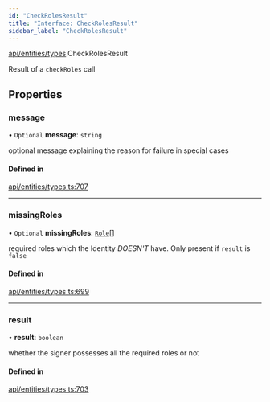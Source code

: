 ```yaml
---
id: "CheckRolesResult"
title: "Interface: CheckRolesResult"
sidebar_label: "CheckRolesResult"
---
```


[api/entities/types](../../../../../modules/API/Entities/Types/Types.md).CheckRolesResult

Result of a `checkRoles` call

## Properties

### message

• `Optional` **message**: `string`

optional message explaining the reason for failure in special cases

#### Defined in

[api/entities/types.ts:707](https://github.com/PolymeshAssociation/polymesh-sdk/blob/5b946f904/src/api/entities/types.ts#L707)

___

### missingRoles

• `Optional` **missingRoles**: [`Role`](../../../../../modules/API/Procedures/Types/Types.md#role)[]

required roles which the Identity *DOESN'T* have. Only present if `result` is `false`

#### Defined in

[api/entities/types.ts:699](https://github.com/PolymeshAssociation/polymesh-sdk/blob/5b946f904/src/api/entities/types.ts#L699)

___

### result

• **result**: `boolean`

whether the signer possesses all the required roles or not

#### Defined in

[api/entities/types.ts:703](https://github.com/PolymeshAssociation/polymesh-sdk/blob/5b946f904/src/api/entities/types.ts#L703)
